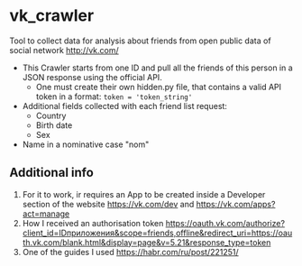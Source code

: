 # vk_crawler
Tool to collect data for analysis about friends from open public data of social network http://vk.com/



* This Crawler starts from one ID and pull all the friends of this person in a JSON response using the official API.
    * One must create their own hidden.py file, that contains a valid API token in a format:
    `token = 'token_string' `
* Additional fields collected with each friend list request:
    * Country
    * Birth date
    * Sex
* Name in a nominative case "nom"
 
## Additional info 
1. For it to work, ir requires an App to be created inside a Developer section of the website https://vk.com/dev and https://vk.com/apps?act=manage
2. How I received an authorisation token  https://oauth.vk.com/authorize?client_id=IDприложения&scope=friends,offline&redirect_uri=https://oauth.vk.com/blank.html&display=page&v=5.21&response_type=token
3. One of the guides I used  https://habr.com/ru/post/221251/